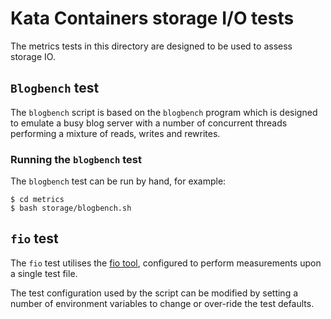 # Kata Containers storage I/O tests

The metrics tests in this directory are designed to be used to assess storage IO.

## `Blogbench` test

The `blogbench` script is based on the `blogbench` program which is designed to emulate a busy blog server with a number of concurrent 
threads performing a mixture of reads, writes and rewrites.

### Running the `blogbench` test

The `blogbench` test can be run by hand, for example:
```
$ cd metrics
$ bash storage/blogbench.sh
```
## `fio` test

The `fio` test utilises the [fio tool](https://github.com/axboe/fio), configured
to perform measurements upon a single test file.

The test configuration used by the script can be modified by setting a number of
environment variables to change or over-ride the test defaults.

